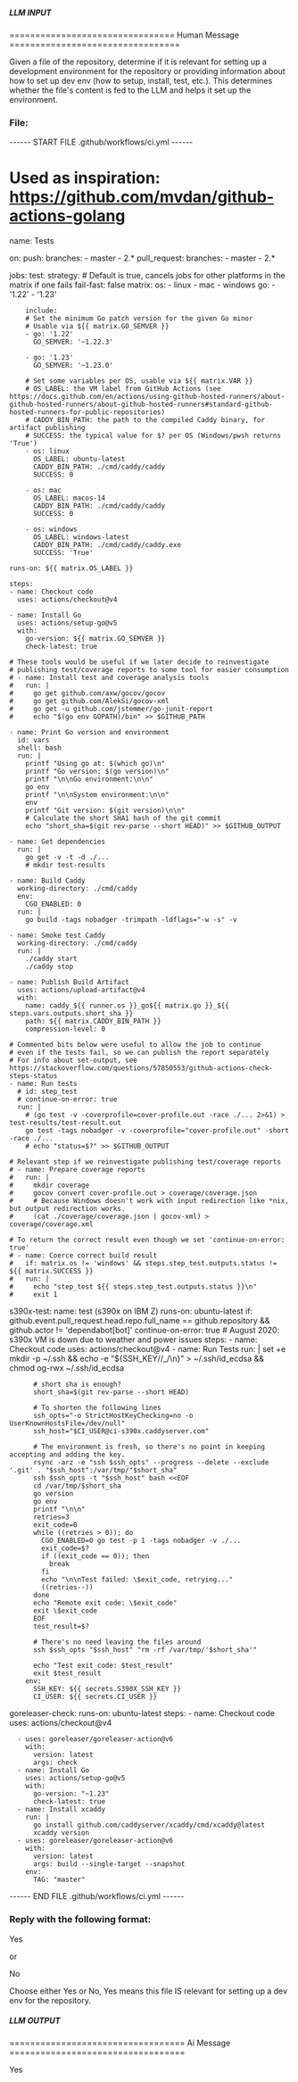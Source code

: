 ##### LLM INPUT #####
================================ Human Message =================================

Given a file of the repository, determine if it is relevant for setting up a development environment for the repository or providing information about how to set up dev env (how to setup, install, test, etc.). This determines whether the file's content is fed to the LLM and helps it set up the environment.

### File:
------ START FILE .github/workflows/ci.yml ------
# Used as inspiration: https://github.com/mvdan/github-actions-golang

name: Tests

on:
  push:
    branches:
      - master
      - 2.*
  pull_request:
    branches:
      - master
      - 2.*

jobs:
  test:
    strategy:
      # Default is true, cancels jobs for other platforms in the matrix if one fails
      fail-fast: false
      matrix:
        os: 
          - linux
          - mac
          - windows
        go: 
          - '1.22'
          - '1.23'

        include:
        # Set the minimum Go patch version for the given Go minor
        # Usable via ${{ matrix.GO_SEMVER }}
        - go: '1.22'
          GO_SEMVER: '~1.22.3'

        - go: '1.23'
          GO_SEMVER: '~1.23.0'

        # Set some variables per OS, usable via ${{ matrix.VAR }}
        # OS_LABEL: the VM label from GitHub Actions (see https://docs.github.com/en/actions/using-github-hosted-runners/about-github-hosted-runners/about-github-hosted-runners#standard-github-hosted-runners-for-public-repositories)
        # CADDY_BIN_PATH: the path to the compiled Caddy binary, for artifact publishing
        # SUCCESS: the typical value for $? per OS (Windows/pwsh returns 'True')
        - os: linux
          OS_LABEL: ubuntu-latest
          CADDY_BIN_PATH: ./cmd/caddy/caddy
          SUCCESS: 0

        - os: mac
          OS_LABEL: macos-14
          CADDY_BIN_PATH: ./cmd/caddy/caddy
          SUCCESS: 0

        - os: windows
          OS_LABEL: windows-latest
          CADDY_BIN_PATH: ./cmd/caddy/caddy.exe
          SUCCESS: 'True'

    runs-on: ${{ matrix.OS_LABEL }}

    steps:
    - name: Checkout code
      uses: actions/checkout@v4

    - name: Install Go
      uses: actions/setup-go@v5
      with:
        go-version: ${{ matrix.GO_SEMVER }}
        check-latest: true

    # These tools would be useful if we later decide to reinvestigate
    # publishing test/coverage reports to some tool for easier consumption
    # - name: Install test and coverage analysis tools
    #   run: |
    #     go get github.com/axw/gocov/gocov
    #     go get github.com/AlekSi/gocov-xml
    #     go get -u github.com/jstemmer/go-junit-report
    #     echo "$(go env GOPATH)/bin" >> $GITHUB_PATH

    - name: Print Go version and environment
      id: vars
      shell: bash
      run: |
        printf "Using go at: $(which go)\n"
        printf "Go version: $(go version)\n"
        printf "\n\nGo environment:\n\n"
        go env
        printf "\n\nSystem environment:\n\n"
        env
        printf "Git version: $(git version)\n\n"
        # Calculate the short SHA1 hash of the git commit
        echo "short_sha=$(git rev-parse --short HEAD)" >> $GITHUB_OUTPUT

    - name: Get dependencies
      run: |
        go get -v -t -d ./...
        # mkdir test-results

    - name: Build Caddy
      working-directory: ./cmd/caddy
      env:
        CGO_ENABLED: 0
      run: |
        go build -tags nobadger -trimpath -ldflags="-w -s" -v

    - name: Smoke test Caddy
      working-directory: ./cmd/caddy
      run: |
        ./caddy start
        ./caddy stop

    - name: Publish Build Artifact
      uses: actions/upload-artifact@v4
      with:
        name: caddy_${{ runner.os }}_go${{ matrix.go }}_${{ steps.vars.outputs.short_sha }}
        path: ${{ matrix.CADDY_BIN_PATH }}
        compression-level: 0

    # Commented bits below were useful to allow the job to continue
    # even if the tests fail, so we can publish the report separately
    # For info about set-output, see https://stackoverflow.com/questions/57850553/github-actions-check-steps-status
    - name: Run tests
      # id: step_test
      # continue-on-error: true
      run: |
        # (go test -v -coverprofile=cover-profile.out -race ./... 2>&1) > test-results/test-result.out
        go test -tags nobadger -v -coverprofile="cover-profile.out" -short -race ./...
        # echo "status=$?" >> $GITHUB_OUTPUT

    # Relevant step if we reinvestigate publishing test/coverage reports
    # - name: Prepare coverage reports
    #   run: |
    #     mkdir coverage
    #     gocov convert cover-profile.out > coverage/coverage.json
    #     # Because Windows doesn't work with input redirection like *nix, but output redirection works.
    #     (cat ./coverage/coverage.json | gocov-xml) > coverage/coverage.xml

    # To return the correct result even though we set 'continue-on-error: true'
    # - name: Coerce correct build result
    #   if: matrix.os != 'windows' && steps.step_test.outputs.status != ${{ matrix.SUCCESS }}
    #   run: |
    #     echo "step_test ${{ steps.step_test.outputs.status }}\n"
    #     exit 1

  s390x-test:
    name: test (s390x on IBM Z)
    runs-on: ubuntu-latest
    if: github.event.pull_request.head.repo.full_name == github.repository && github.actor != 'dependabot[bot]'
    continue-on-error: true  # August 2020: s390x VM is down due to weather and power issues
    steps:
      - name: Checkout code
        uses: actions/checkout@v4
      - name: Run Tests
        run: |
          set +e
          mkdir -p ~/.ssh && echo -e "${SSH_KEY//_/\\n}" > ~/.ssh/id_ecdsa && chmod og-rwx ~/.ssh/id_ecdsa

          # short sha is enough?
          short_sha=$(git rev-parse --short HEAD)

          # To shorten the following lines
          ssh_opts="-o StrictHostKeyChecking=no -o UserKnownHostsFile=/dev/null"
          ssh_host="$CI_USER@ci-s390x.caddyserver.com"

          # The environment is fresh, so there's no point in keeping accepting and adding the key.
          rsync -arz -e "ssh $ssh_opts" --progress --delete --exclude '.git' . "$ssh_host":/var/tmp/"$short_sha"
          ssh $ssh_opts -t "$ssh_host" bash <<EOF
          cd /var/tmp/$short_sha
          go version
          go env
          printf "\n\n"
          retries=3
          exit_code=0
          while ((retries > 0)); do
            CGO_ENABLED=0 go test -p 1 -tags nobadger -v ./...
            exit_code=$?
            if ((exit_code == 0)); then
              break
            fi
            echo "\n\nTest failed: \$exit_code, retrying..."
            ((retries--))
          done
          echo "Remote exit code: \$exit_code"
          exit \$exit_code
          EOF
          test_result=$?

          # There's no need leaving the files around
          ssh $ssh_opts "$ssh_host" "rm -rf /var/tmp/'$short_sha'"

          echo "Test exit code: $test_result"
          exit $test_result
        env:
          SSH_KEY: ${{ secrets.S390X_SSH_KEY }}
          CI_USER: ${{ secrets.CI_USER }}

  goreleaser-check:
    runs-on: ubuntu-latest
    steps:
      - name: Checkout code
        uses: actions/checkout@v4
      
      - uses: goreleaser/goreleaser-action@v6
        with:
          version: latest
          args: check
      - name: Install Go
        uses: actions/setup-go@v5
        with:
          go-version: "~1.23"
          check-latest: true
      - name: Install xcaddy
        run: |
          go install github.com/caddyserver/xcaddy/cmd/xcaddy@latest
          xcaddy version
      - uses: goreleaser/goreleaser-action@v6
        with:
          version: latest
          args: build --single-target --snapshot
        env:
          TAG: "master"

------ END FILE .github/workflows/ci.yml ------

### Reply with the following format:

<rel>Yes</rel>

or

<rel>No</rel>

Choose either Yes or No, Yes means this file IS relevant for setting up a dev env for the repository.

##### LLM OUTPUT #####
================================== Ai Message ==================================

<rel>Yes</rel>